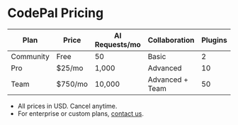 # CodePal Pricing

| Plan      | Price    | AI Requests/mo | Collaboration      | Plugins | Support         | SSO/Jira/Slack | Audit/Compliance |
|-----------|----------|----------------|--------------------|---------|-----------------|----------------|-----------------|
| Community | Free     | 50             | Basic              | 2       | Community       | ❌              | ❌               |
| Pro       | $25/mo   | 1,000          | Advanced           | 10      | Email           | ✅              | ✅               |
| Team      | $750/mo  | 10,000         | Advanced + Team    | 50      | Priority        | ✅              | ✅               |

- All prices in USD. Cancel anytime.
- For enterprise or custom plans, [contact us](/contact?topic=enterprise). 